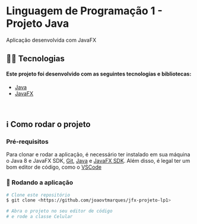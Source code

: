 # Linguagem de Programação 1 - Projeto Java

<p align="left">Aplicação desenvolvida com JavaFX</p>

## 👨‍💻 Tecnologias

#### Este projeto foi desenvolvido com as seguintes tecnologias e bibliotecas:

<!--ts-->

- [Java](https://www.java.com/pt-BR/)
- [JavaFX](https://openjfx.io/)
<!--te-->

<br>

## ℹ️ Como rodar o projeto

### Pré-requisitos

Para clonar e rodar a aplicação, é necessário ter instalado em sua máquina o Java 8 e JavaFX SDK,
[Git](https://git-scm.com), [Java](https://www.java.com/pt-BR/) e [JavaFX SDK](https://www.oracle.com/java/technologies/install-javafx-sdk.html).
Além disso, é legal ter um bom editor de código, como o [VSCode](https://code.visualstudio.com/)

### 🎲 Rodando a aplicação

```bash
# Clone este repositório
$ git clone <https://github.com/joaovtmarques/jfx-projeto-lp1>

# Abra o projeto no seu editor de código
# e rode a classe Celular
```
